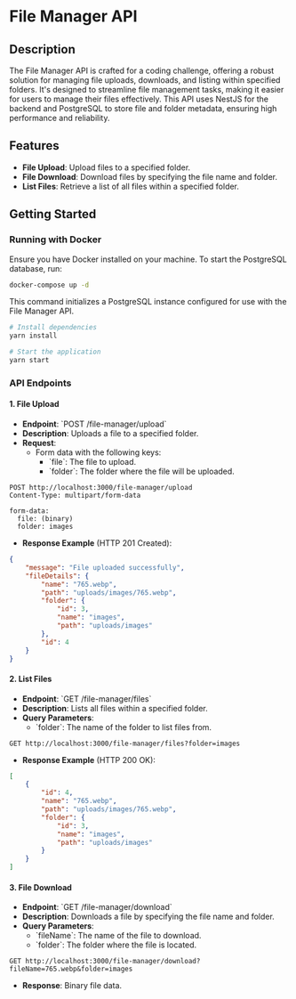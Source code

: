 # File Manager API

## Description

The File Manager API is crafted for a coding challenge, offering a robust solution for managing file uploads, downloads, and listing within specified folders. It's designed to streamline file management tasks, making it easier for users to manage their files effectively. This API uses NestJS for the backend and PostgreSQL to store file and folder metadata, ensuring high performance and reliability.

## Features

- **File Upload**: Upload files to a specified folder.
- **File Download**: Download files by specifying the file name and folder.
- **List Files**: Retrieve a list of all files within a specified folder.

## Getting Started

### Running with Docker

Ensure you have Docker installed on your machine. To start the PostgreSQL database, run:

```bash
docker-compose up -d
```

This command initializes a PostgreSQL instance configured for use with the File Manager API.

```bash
# Install dependencies
yarn install

# Start the application
yarn start
```

### API Endpoints

#### 1. File Upload

- **Endpoint**: \`POST /file-manager/upload\`
- **Description**: Uploads a file to a specified folder.
- **Request**:
  - Form data with the following keys:
    - \`file\`: The file to upload.
    - \`folder\`: The folder where the file will be uploaded.

```plaintext
POST http://localhost:3000/file-manager/upload
Content-Type: multipart/form-data

form-data:
  file: (binary)
  folder: images
```

- **Response Example** (HTTP 201 Created):
  
```json
{
    "message": "File uploaded successfully",
    "fileDetails": {
        "name": "765.webp",
        "path": "uploads/images/765.webp",
        "folder": {
            "id": 3,
            "name": "images",
            "path": "uploads/images"
        },
        "id": 4
    }
}
```

#### 2. List Files

- **Endpoint**: \`GET /file-manager/files\`
- **Description**: Lists all files within a specified folder.
- **Query Parameters**:
  - \`folder\`: The name of the folder to list files from.

```plaintext
GET http://localhost:3000/file-manager/files?folder=images
```

- **Response Example** (HTTP 200 OK):
  
```json
[
    {
        "id": 4,
        "name": "765.webp",
        "path": "uploads/images/765.webp",
        "folder": {
            "id": 3,
            "name": "images",
            "path": "uploads/images"
        }
    }
]
```

#### 3. File Download

- **Endpoint**: \`GET /file-manager/download\`
- **Description**: Downloads a file by specifying the file name and folder.
- **Query Parameters**:
  - \`fileName\`: The name of the file to download.
  - \`folder\`: The folder where the file is located.

```plaintext
GET http://localhost:3000/file-manager/download?fileName=765.webp&folder=images
```

- **Response**: Binary file data.
